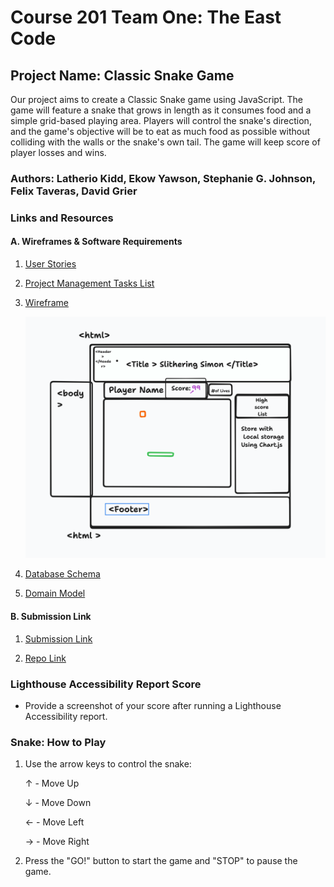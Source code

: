 # Course 201 Team One: The East Code

## Project Name: Classic Snake Game

Our project aims to create a Classic Snake game using JavaScript. The game will feature a snake that grows in length as it consumes food and a simple grid-based playing area. Players will control the snake's direction, and the game's objective will be to eat as much food as possible without colliding with the walls or the snake's own tail. The game will keep score of player losses and wins.

### Authors: Latherio Kidd, Ekow Yawson, Stephanie G. Johnson, Felix Taveras, David Grier

### Links and Resources

#### A. Wireframes & Software Requirements

1. [User Stories](https://docs.google.com/document/d/1WjaIpBPHJSYX6xikpz2NYYcdhOgO1v_t4116xb7SXDI/edit?usp=sharing)

2. [Project Management Tasks List](https://app.asana.com/0/1205909841408792/1205909841408792)

3. [Wireframe](Wireframe&Reqs/kiddsidea.tldr)

    ![Wireframe Image](Wireframe&Reqs/wireframe.png)

4. [Database Schema](Wireframe&Reqs/databaseschema.md)

5. [Domain Model](Wireframe&Reqs/domain-model.md)

#### B. Submission Link

1. [Submission Link](https://theeastcode.github.io/ClassicSnakeGame/)

2. [Repo Link](https://github.com/TheEastCode/ClassicSnakeGame.git)


### Lighthouse Accessibility Report Score

* Provide a screenshot of your score after running a Lighthouse Accessibility report.

### Snake: How to Play

1. Use the arrow keys to control the snake:

    ↑ - Move Up

    ↓ - Move Down

    ← - Move Left

    → - Move Right

2. Press the "GO!" button to start the game and "STOP" to pause the game.


